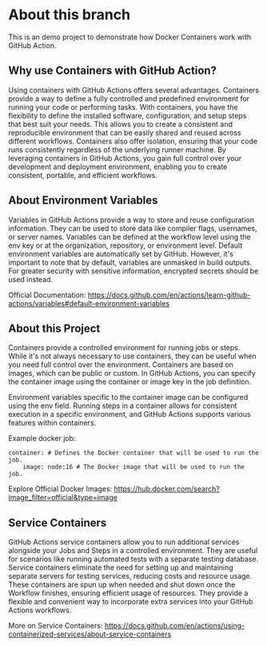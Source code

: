 # About this branch
This is an demo project to demonstrate how Docker Containers work with GitHub Action.

## Why use Containers with GitHub Action?
Using containers with GitHub Actions offers several advantages. Containers provide a way to define a fully controlled and predefined environment for running your code or performing tasks. With containers, you have the flexibility to define the installed software, configuration, and setup steps that best suit your needs. This allows you to create a consistent and reproducible environment that can be easily shared and reused across different workflows. Containers also offer isolation, ensuring that your code runs consistently regardless of the underlying runner machine. By leveraging containers in GitHub Actions, you gain full control over your development and deployment environment, enabling you to create consistent, portable, and efficient workflows.

## About  Environment Variables

Variables in GitHub Actions provide a way to store and reuse configuration information. They can be used to store data like compiler flags, usernames, or server names. Variables can be defined at the workflow level using the env key or at the organization, repository, or environment level. Default environment variables are automatically set by GitHub. However, it's important to note that by default, variables are unmasked in build outputs. For greater security with sensitive information, encrypted secrets should be used instead.

Official Documentation: https://docs.github.com/en/actions/learn-github-actions/variables#default-environment-variables

## About this Project

Containers provide a controlled environment for running jobs or steps. While it's not always necessary to use containers, they can be useful when you need full control over the environment. Containers are based on images, which can be public or custom. In GitHub Actions, you can specify the container image using the container or image key in the job definition.

Environment variables specific to the container image can be configured using the env field. Running steps in a container allows for consistent execution in a specific environment, and GitHub Actions supports various features within containers.

Example docker job:
```
container: # Defines the Docker container that will be used to run the job.
    image: node:16 # The Docker image that will be used to run the job.
```

Explore Official Docker  Images: https://hub.docker.com/search?image_filter=official&type=image

## Service Containers

GitHub Actions service containers allow you to run additional services alongside your Jobs and Steps in a controlled environment. They are useful for scenarios like running automated tests with a separate testing database. Service containers eliminate the need for setting up and maintaining separate servers for testing services, reducing costs and resource usage. These containers are spun up when needed and shut down once the Workflow finishes, ensuring efficient usage of resources. They provide a flexible and convenient way to incorporate extra services into your GitHub Actions workflows.

More on Service Containers: https://docs.github.com/en/actions/using-containerized-services/about-service-containers